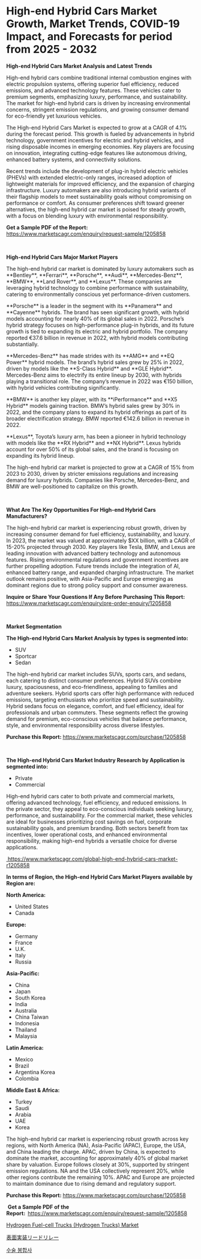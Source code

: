 <p><h1>High-end Hybrid Cars Market Growth, Market Trends, COVID-19 Impact, and Forecasts for period from 2025 - 2032</h1></p><p><strong>High-end Hybrid Cars Market Analysis and Latest Trends</strong></p>
<p><p>High-end hybrid cars combine traditional internal combustion engines with electric propulsion systems, offering superior fuel efficiency, reduced emissions, and advanced technology features. These vehicles cater to premium segments, emphasizing luxury, performance, and sustainability. The market for high-end hybrid cars is driven by increasing environmental concerns, stringent emission regulations, and growing consumer demand for eco-friendly yet luxurious vehicles.</p><p>The High-end Hybrid Cars Market is expected to grow at a CAGR of 4.1% during the forecast period. This growth is fueled by advancements in hybrid technology, government incentives for electric and hybrid vehicles, and rising disposable incomes in emerging economies. Key players are focusing on innovation, integrating cutting-edge features like autonomous driving, enhanced battery systems, and connectivity solutions.</p><p>Recent trends include the development of plug-in hybrid electric vehicles (PHEVs) with extended electric-only ranges, increased adoption of lightweight materials for improved efficiency, and the expansion of charging infrastructure. Luxury automakers are also introducing hybrid variants of their flagship models to meet sustainability goals without compromising on performance or comfort. As consumer preferences shift toward greener alternatives, the high-end hybrid car market is poised for steady growth, with a focus on blending luxury with environmental responsibility.</p></p>
<p><strong>Get a Sample PDF of the Report:&nbsp;</strong> <a href="https://www.marketscagr.com/enquiry/request-sample/1205858?utm_campaign=1909&utm_medium=2&utm_source=Github&utm_content=ia&utm_term=24012025&utm_id=high-end-hybrid-cars">https://www.marketscagr.com/enquiry/request-sample/1205858</a></p>
<p>&nbsp;</p>
<p><strong>High-end Hybrid Cars Major Market Players</strong></p>
<p><p>The high-end hybrid car market is dominated by luxury automakers such as **Bentley**, **Ferrari**, **Porsche**, **Audi**, **Mercedes-Benz**, **BMW**, **Land Rover**, and **Lexus**. These companies are leveraging hybrid technology to combine performance with sustainability, catering to environmentally conscious yet performance-driven customers.</p><p>**Porsche** is a leader in the segment with its **Panamera** and **Cayenne** hybrids. The brand has seen significant growth, with hybrid models accounting for nearly 40% of its global sales in 2022. Porsche’s hybrid strategy focuses on high-performance plug-in hybrids, and its future growth is tied to expanding its electric and hybrid portfolio. The company reported €37.6 billion in revenue in 2022, with hybrid models contributing substantially.</p><p>**Mercedes-Benz** has made strides with its **AMG** and **EQ Power** hybrid models. The brand’s hybrid sales grew by 25% in 2022, driven by models like the **S-Class Hybrid** and **GLE Hybrid**. Mercedes-Benz aims to electrify its entire lineup by 2030, with hybrids playing a transitional role. The company’s revenue in 2022 was €150 billion, with hybrid vehicles contributing significantly.</p><p>**BMW** is another key player, with its **iPerformance** and **X5 Hybrid** models gaining traction. BMW’s hybrid sales grew by 30% in 2022, and the company plans to expand its hybrid offerings as part of its broader electrification strategy. BMW reported €142.6 billion in revenue in 2022.</p><p>**Lexus**, Toyota’s luxury arm, has been a pioneer in hybrid technology with models like the **RX Hybrid** and **NX Hybrid**. Lexus hybrids account for over 50% of its global sales, and the brand is focusing on expanding its hybrid lineup.</p><p>The high-end hybrid car market is projected to grow at a CAGR of 15% from 2023 to 2030, driven by stricter emissions regulations and increasing demand for luxury hybrids. Companies like Porsche, Mercedes-Benz, and BMW are well-positioned to capitalize on this growth.</p></p>
<p>&nbsp;</p>
<p><strong>What Are The Key Opportunities For High-end Hybrid Cars Manufacturers?</strong></p>
<p><p>The high-end hybrid car market is experiencing robust growth, driven by increasing consumer demand for fuel efficiency, sustainability, and luxury. In 2023, the market was valued at approximately $XX billion, with a CAGR of 15-20% projected through 2030. Key players like Tesla, BMW, and Lexus are leading innovation with advanced battery technology and autonomous features. Rising environmental regulations and government incentives are further propelling adoption. Future trends include the integration of AI, enhanced battery range, and expanded charging infrastructure. The market outlook remains positive, with Asia-Pacific and Europe emerging as dominant regions due to strong policy support and consumer awareness.</p></p>
<p><strong>Inquire or Share Your Questions If Any Before Purchasing This Report:</strong> <a href="https://www.marketscagr.com/enquiry/pre-order-enquiry/1205858?utm_campaign=1909&utm_medium=2&utm_source=Github&utm_content=ia&utm_term=24012025&utm_id=high-end-hybrid-cars">https://www.marketscagr.com/enquiry/pre-order-enquiry/1205858</a></p>
<p>&nbsp;</p>
<p><strong>Market Segmentation</strong></p>
<p><strong>The High-end Hybrid Cars Market Analysis by types is segmented into:</strong></p>
<p><ul><li>SUV</li><li>Sportcar</li><li>Sedan</li></ul></p>
<p><p>The high-end hybrid car market includes SUVs, sports cars, and sedans, each catering to distinct consumer preferences. Hybrid SUVs combine luxury, spaciousness, and eco-friendliness, appealing to families and adventure seekers. Hybrid sports cars offer high performance with reduced emissions, targeting enthusiasts who prioritize speed and sustainability. Hybrid sedans focus on elegance, comfort, and fuel efficiency, ideal for professionals and urban commuters. These segments reflect the growing demand for premium, eco-conscious vehicles that balance performance, style, and environmental responsibility across diverse lifestyles.</p></p>
<p><strong>Purchase this Report:&nbsp;</strong><a href="https://www.marketscagr.com/purchase/1205858?utm_campaign=1909&utm_medium=2&utm_source=Github&utm_content=ia&utm_term=24012025&utm_id=high-end-hybrid-cars">https://www.marketscagr.com/purchase/1205858</a></p>
<p>&nbsp;</p>
<p><strong>The High-end Hybrid Cars Market Industry Research by Application is segmented into:</strong></p>
<p><ul><li>Private</li><li>Commercial</li></ul></p>
<p><p>High-end hybrid cars cater to both private and commercial markets, offering advanced technology, fuel efficiency, and reduced emissions. In the private sector, they appeal to eco-conscious individuals seeking luxury, performance, and sustainability. For the commercial market, these vehicles are ideal for businesses prioritizing cost savings on fuel, corporate sustainability goals, and premium branding. Both sectors benefit from tax incentives, lower operational costs, and enhanced environmental responsibility, making high-end hybrids a versatile choice for diverse applications.</p></p>
<p><a href="https://www.marketscagr.com/global-high-end-hybrid-cars-market-r1205858?utm_campaign=1909&utm_medium=2&utm_source=Github&utm_content=ia&utm_term=24012025&utm_id=high-end-hybrid-cars">&nbsp;https://www.marketscagr.com/global-high-end-hybrid-cars-market-r1205858</a></p>
<p><strong>In terms of Region, the High-end Hybrid Cars Market Players available by Region are:</strong></p>
<p>
    <p> <strong> North America: </strong>
        <ul>
            <li>United States</li>
            <li>Canada</li>
        </ul>
        </p> 
    <p> <strong> Europe: </strong>
        <ul>
            <li>Germany</li>
            <li>France</li>
            <li>U.K.</li>
            <li>Italy</li>
            <li>Russia</li>
        </ul>
        </p> 
    <p> <strong> Asia-Pacific: </strong>
        <ul>
            <li>China</li>
            <li>Japan</li>
            <li>South Korea</li>
            <li>India</li>
            <li>Australia</li>
            <li>China Taiwan</li>
            <li>Indonesia</li>
            <li>Thailand</li>
            <li>Malaysia</li>
        </ul>
        </p> 
    <p> <strong> Latin America: </strong>
        <ul>
            <li>Mexico</li>
            <li>Brazil</li>
            <li>Argentina Korea</li>
            <li>Colombia</li>
        </ul>
        </p> 
    <p> <strong> Middle East & Africa: </strong>
        <ul>
            <li>Turkey</li>
            <li>Saudi</li>
            <li>Arabia</li>
            <li>UAE</li>
            <li>Korea</li>
        </ul>
    </p>
    </p>
<p><p>The high-end hybrid car market is experiencing robust growth across key regions, with North America (NA), Asia-Pacific (APAC), Europe, the USA, and China leading the charge. APAC, driven by China, is expected to dominate the market, accounting for approximately 40% of global market share by valuation. Europe follows closely at 30%, supported by stringent emission regulations. NA and the USA collectively represent 20%, while other regions contribute the remaining 10%. APAC and Europe are projected to maintain dominance due to rising demand and regulatory support.</p></p>
<p><strong>Purchase this Report: </strong><a href="https://www.marketscagr.com/purchase/1205858?utm_campaign=1909&utm_medium=2&utm_source=Github&utm_content=ia&utm_term=24012025&utm_id=high-end-hybrid-cars">https://www.marketscagr.com/purchase/1205858</a></p>
<p>&nbsp;<strong>Get a Sample PDF of the Report:&nbsp;&nbsp;</strong><a href="https://www.marketscagr.com/enquiry/request-sample/1205858?utm_campaign=1909&utm_medium=2&utm_source=Github&utm_content=ia&utm_term=24012025&utm_id=high-end-hybrid-cars">https://www.marketscagr.com/enquiry/request-sample/1205858</a></p>
<p><strong></strong></p>
<p><p><a href="https://github.com/vimar16th/Market-Research-Report-List-7/blob/main/hydrogen-fuel-cell-trucks-hydrogen-trucks-market.md?utm_campaign=1909&utm_medium=2&utm_source=Github&utm_content=ia&utm_term=24012025&utm_id=high-end-hybrid-cars">Hydrogen Fuel-cell Trucks (Hydrogen Trucks) Market</a></p><p><a href="https://github.com/mohamedbakry57/Market-Research-Report-List-6/blob/main/422178333208.md?utm_campaign=1909&utm_medium=2&utm_source=Github&utm_content=ia&utm_term=24012025&utm_id=high-end-hybrid-cars">表面実装リードリレー</a></p><p><a href="https://github.com/laholand/Market-Research-Report-List-6/blob/main/893193733532.md?utm_campaign=1909&utm_medium=2&utm_source=Github&utm_content=ia&utm_term=24012025&utm_id=high-end-hybrid-cars">수술 봉합사</a></p></p>